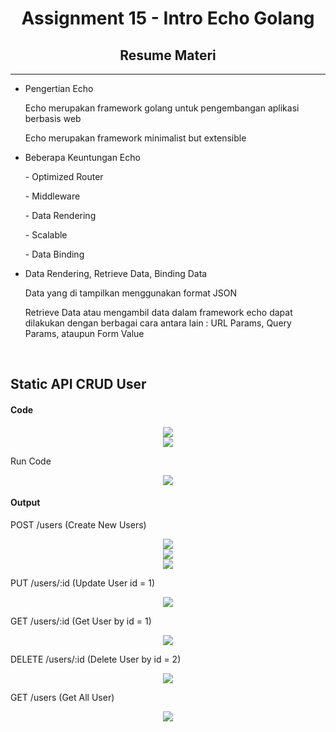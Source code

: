 <h1 align="center">Assignment 15 - Intro Echo Golang</h1>
<h2 align="center">Resume Materi</h2>
<hr>

<ul>
    <li>Pengertian Echo</li>
        <p>Echo merupakan framework golang untuk pengembangan aplikasi berbasis web</p>
        <p>Echo merupakan framework minimalist but extensible</p>
    <li>Beberapa Keuntungan Echo</li>
        <p>- Optimized Router</p>
        <p>- Middleware</p>
        <p>- Data Rendering</p>
        <p>- Scalable</p>
        <p>- Data Binding</p>
    <li>Data Rendering, Retrieve Data, Binding Data</li>
        <p>Data yang di tampilkan menggunakan format JSON</p>
        <p>Retrieve Data atau mengambil data dalam framework echo dapat dilakukan dengan berbagai cara antara lain : URL Params, Query Params, ataupun Form Value</p>
</ul>
<br>

<h2>Static API CRUD User</h2>
<h4>Code</h4>
<p align="center">
    <img src="screenshots/code_1.png">
    <br>
    <img src="screenshots/code_2.png">
    <br>
</p>
<p>Run Code</p>
<p align="center">
    <img src="screenshots/run.png">
    <br>
</p>
<h4>Output</h4>
<p>POST /users (Create New Users)</p>
<p align="center">
    <img src="screenshots/output_1.png">
    <br>
    <img src="screenshots/output_2.png">
    <br>
    <img src="screenshots/output_3.png">
    <br>
</p>
<p>PUT /users/:id (Update User id = 1)</p>
<p align="center">
    <img src="screenshots/output_4.png">
    <br>
</p>
<p>GET /users/:id (Get User by id = 1)</p>
<p align="center">
    <img src="screenshots/output_5.png">
    <br>
</p>
<p>DELETE /users/:id (Delete User by id = 2)</p>
<p align="center">
    <img src="screenshots/output_6.png">
    <br>
</p>
<p>GET /users (Get All User)</p>
<p align="center">
    <img src="screenshots/output_7.png">
    <br>
</p>
<br>
